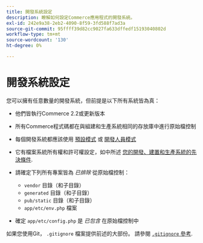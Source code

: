 ```yaml
---
title: 開發系統設定
description: 瞭解如何設定Commerce應用程式的開發系統。
exl-id: 242e9a38-2eb2-4090-8f59-3fd588f7ad3a
source-git-commit: 95ffff39d82cc9027fa633dffedf15193040802d
workflow-type: tm+mt
source-wordcount: '130'
ht-degree: 0%

---
```


# 開發系統設定

您可以擁有任意數量的開發系統，但前提是以下所有系統皆為真：

- 他們皆執行Commerce 2.2或更新版本
- 所有Commerce程式碼都在與組建和生產系統相同的存放庫中進行原始檔控制
- 每個開發系統都應該使用 [預設模式](../bootstrap/application-modes.md#default-mode) 或 [開發人員模式](../bootstrap/application-modes.md#developer-mode)
- 它有檔案系統所有權和許可權設定，如中所述 [您的開發、建置和生產系統的先決條件](../deployment/technical-details.md).
- 請確定下列所有專案皆為 _已排除_ 從原始檔控制：

   - `vendor` 目錄（和子目錄）
   - `generated` 目錄（和子目錄）
   - `pub/static` 目錄（和子目錄）
   - `app/etc/env.php` 檔案

- 確定 `app/etc/config.php` 是 _已包含_ 在原始檔控制中

如果您使用Git， `.gitignore` 檔案提供前述的大部份。 請參閱 [`.gitignore` 參考](../reference/config-reference-gitignore.md).
